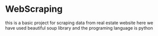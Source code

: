 # WebScraping

this is a basic project for scraping data from real estate website 
here we have used beautiful soup  library 
and the programing language is python
